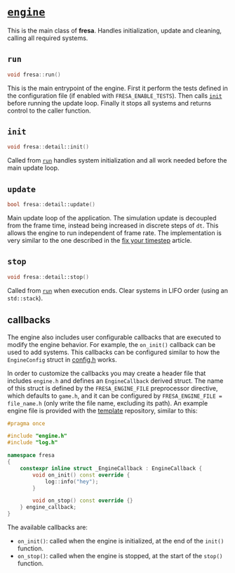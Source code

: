 # [`engine`](https://github.com/josekoalas/fresa/blob/main/core/engine.h)

This is the main class of **fresa**. Handles initialization, update and cleaning, calling all required systems.

## `run`

```cpp
void fresa::run()
```

This is the main entrypoint of the engine. First it perform the tests defined in the configuration file (if enabled with `FRESA_ENABLE_TESTS`). Then calls [`init`](#init) before running the update loop. Finally it stops all systems and returns control to the caller function.

## `init`

```cpp
void fresa::detail::init()
```

Called from [`run`](#run) handles system initialization and all work needed before the main update loop.

## `update`

```cpp
bool fresa::detail::update()
```

Main update loop of the application. The simulation update is decoupled from the frame time, instead being increased in discrete steps of `dt`. This allows the engine to run independent of frame rate. The implementation is very similar to the one described in the [fix your timestep](https://gafferongames.com/post/fix_your_timestep) article.

## `stop`

```cpp
void fresa::detail::stop()
```

Called from [`run`](#run) when execution ends. Clear systems in LIFO order (using an `std::stack`).

## callbacks

The engine also includes user configurable callbacks that are executed to modify the engine behavior. For example, the `on_init()` callback can be used to add systems. This callbacks can be configured similar to how the `EngineConfig` struct in [config.h](config.md) works.

In order to customize the callbacks you may create a header file that includes `engine.h` and defines an `EngineCallback` derived struct. The name of this struct is defined by the `FRESA_ENGINE_FILE` preprocessor directive, which defaults to `game.h`, and it can be configured by `FRESA_ENGINE_FILE = file_name.h` (only write the file name, excluding its path). An example engine file is provided with the [template](https://github.com/josekoalas/mermelada) repository, similar to this:

```cpp title="game.h"
#pragma once

#include "engine.h"
#include "log.h"

namespace fresa
{
    constexpr inline struct _EngineCallback : EngineCallback {
        void on_init() const override { 
            log::info("hey");
        }

        void on_stop() const override {}
    } engine_callback;
}
```

The available callbacks are:

- `on_init()`: called when the engine is initialized, at the end of the `init()` function.
- `on_stop()`: called when the engine is stopped, at the start of the `stop()` function.